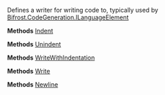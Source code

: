 Defines a writer for writing code to, typically used by [Bifrost.CodeGeneration.ILanguageElement](Bifrost.CodeGeneration.ILanguageElement)

**Methods**
[Indent](Bifrost.CodeGeneration.ICodeWriter.Indent)


**Methods**
[Unindent](Bifrost.CodeGeneration.ICodeWriter.Unindent)


**Methods**
[WriteWithIndentation](Bifrost.CodeGeneration.ICodeWriter.WriteWithIndentation)


**Methods**
[Write](Bifrost.CodeGeneration.ICodeWriter.Write)


**Methods**
[Newline](Bifrost.CodeGeneration.ICodeWriter.Newline)
